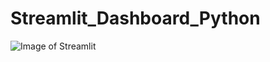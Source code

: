# Streamlit_Dashboard_Python

![Image of Streamlit](https://miro.medium.com/max/3514/1*IjmaGoE3Rm5ObTUGz3jTOQ.png)
